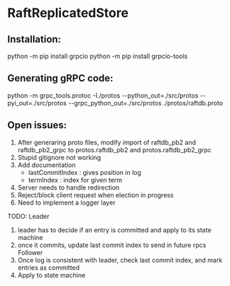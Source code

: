 # RaftReplicatedStore


## Installation:

python -m pip install grpcio
python -m pip install grpcio-tools

## Generating gRPC code:

python -m grpc_tools.protoc -I./protos --python_out=./src/protos --pyi_out=./src/protos --grpc_python_out=./src/protos ./protos/raftdb.proto

## Open issues:

1. After generaring proto files, modify import of raftdb_pb2 and raftdb_pb2_grpc to protos.raftdb_pb2 and protos.raftdb_pb2_grpc 
2. Stupid gitignore not working
3. Add documentation
	- lastCommitIndex : gives position in log
	- termIndex : index for given term
4. Server needs to handle redirection
5. Reject/block client request when election in progress
6. Need to implement a logger layer


TODO:
Leader
1. leader has to decide if an entry is committed and apply to its state machine
2. once it commits, update last commit index to send in future rpcs
Follower
3. Once log is consistent with leader, check last commit index, and mark entries as committed
4. Apply to state machine